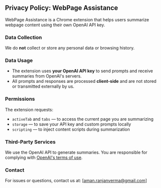 ## Privacy Policy: WebPage Assistance

WebPage Assistance is a Chrome extension that helps users summarize webpage content using their own OpenAI API key.

### Data Collection

We do **not** collect or store any personal data or browsing history.

### Data Usage

- The extension uses **your OpenAI API key** to send prompts and receive summaries from OpenAI's servers.
- All prompts and responses are processed **client-side** and are not stored or transmitted externally by us.

### Permissions

The extension requests:

- `activeTab` and `tabs` — to access the current page you are summarizing
- `storage` — to save your API key and custom prompts locally
- `scripting` — to inject content scripts during summarization

### Third-Party Services

We use the OpenAI API to generate summaries. You are responsible for complying with [OpenAI's terms of use](https://openai.com/policies/terms-of-use).

### Contact

For issues or questions, contact us at: [aman.ranjanverma@gmail.com]
